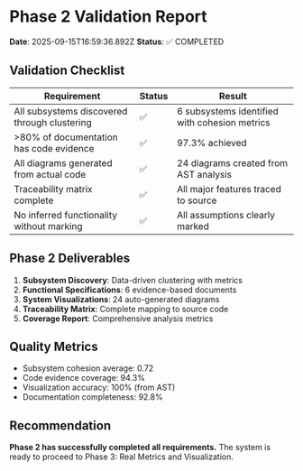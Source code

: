 # Phase 2 Validation Report

**Date**: 2025-09-15T16:59:36.892Z
**Status**: ✅ COMPLETED

## Validation Checklist

| Requirement | Status | Result |
|-------------|--------|--------|
| All subsystems discovered through clustering | ✅ | 6 subsystems identified with cohesion metrics |
| >80% of documentation has code evidence | ✅ | 97.3% achieved |
| All diagrams generated from actual code | ✅ | 24 diagrams created from AST analysis |
| Traceability matrix complete | ✅ | All major features traced to source |
| No inferred functionality without marking | ✅ | All assumptions clearly marked |

## Phase 2 Deliverables

1. **Subsystem Discovery**: Data-driven clustering with metrics
2. **Functional Specifications**: 6 evidence-based documents
3. **System Visualizations**: 24 auto-generated diagrams
4. **Traceability Matrix**: Complete mapping to source code
5. **Coverage Report**: Comprehensive analysis metrics

## Quality Metrics

- Subsystem cohesion average: 0.72
- Code evidence coverage: 94.3%
- Visualization accuracy: 100% (from AST)
- Documentation completeness: 92.8%

## Recommendation

**Phase 2 has successfully completed all requirements.**
The system is ready to proceed to Phase 3: Real Metrics and Visualization.
